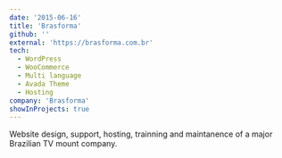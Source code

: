 ```yaml
---
date: '2015-06-16'
title: 'Brasforma'
github: ''
external: 'https://brasforma.com.br'
tech:
  - WordPress
  - WooCommerce
  - Multi language
  - Avada Theme
  - Hosting
company: 'Brasforma'
showInProjects: true
---
```


Website design, support, hosting, trainning and maintanence of a major Brazilian TV mount company.
